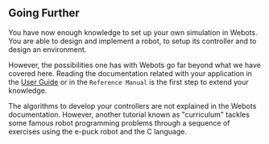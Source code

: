 ## Going Further

You have now enough knowledge to set up your own simulation in Webots.
You are able to design and implement a robot, to setup its controller and to design an environment.

However, the possibilities one has with Webots go far beyond what we have covered here.
Reading the documentation related with your application in the [User Guide](http://www.cyberbotics.com/guide/) or in the `Reference Manual` is the first step to extend your knowledge.

The algorithms to develop your controllers are not explained in the Webots documentation.
However, another tutorial known as "curriculum" tackles some famous robot programming problems through a sequence of exercises using the e-puck robot and the C language.
